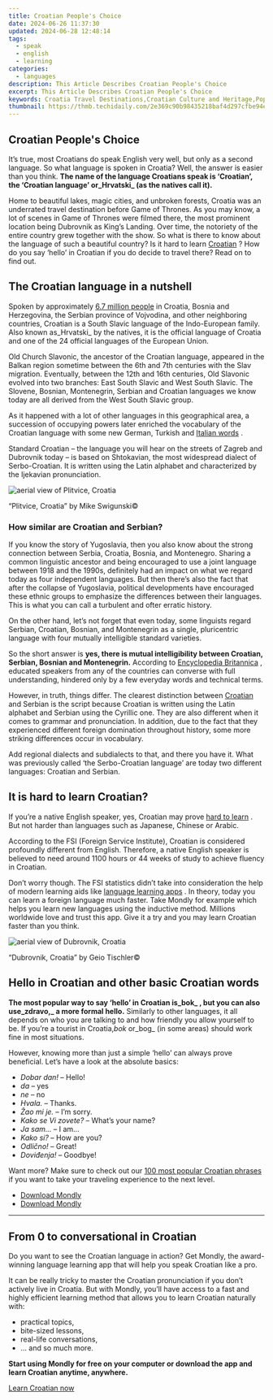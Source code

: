 ```yaml
---
title: Croatian People's Choice
date: 2024-06-26 11:37:30
updated: 2024-06-28 12:48:14
tags:
  - speak
  - english
  - learning
categories:
  - languages
description: This Article Describes Croatian People's Choice
excerpt: This Article Describes Croatian People's Choice
keywords: Croatia Travel Destinations,Croatian Culture and Heritage,Popular Croatian Festivals,Croatian Cuisine,Best Tourist Attractions in Croatia,Croatian Lifestyle & Travel Tips,Croatia People and Traditions
thumbnail: https://thmb.techidaily.com/2e369c90b98435218baf4d297cfbe94e377c61af5c1d1c6b298751c3dd981af2.jpg
---
```


## Croatian People's Choice

 It’s true, most Croatians do speak English very well, but only as a second language. So what language is spoken in Croatia? Well, the answer is easier than you think. **The name of the language Croatians speak is ‘Croatian’, the ‘Croatian language’ or_Hrvatski_ (as the natives call it).**

 Home to beautiful lakes, magic cities, and unbroken forests, Croatia was an underrated travel destination before Game of Thrones. As you may know, a lot of scenes in Game of Thrones were filmed there, the most prominent location being Dubrovnik as King’s Landing. Over time, the notoriety of the entire country grew together with the show. So what is there to know about the language of such a beautiful country? Is it hard to learn [Croatian](https://shop.mondly.com/affiliate.php?ACCOUNT=ATISTUDI&AFFILIATE=108875&PATH=https://www.mondly.com?AFFILIATE=108875) ? How do you say ‘hello’ in Croatian if you do decide to travel there? Read on to find out.

## The Croatian language in a nutshell

 Spoken by approximately [6.7 million people](https://www.ethnologue.com/language/hrv) in Croatia, Bosnia and Herzegovina, the Serbian province of Vojvodina, and other neighboring countries, Croatian is a South Slavic language of the Indo-European family. Also known as_Hrvatski_ by the natives, it is the official language of Croatia and one of the 24 official languages of the European Union.

 Old Church Slavonic, the ancestor of the Croatian language, appeared in the Balkan region sometime between the 6th and 7th centuries with the Slav migration. Eventually, between the 12th and 16th centuries, Old Slavonic evolved into two branches: East South Slavic and West South Slavic. The Slovene, Bosnian, Montenegrin, Serbian and Croatian languages we know today are all derived from the West South Slavic group.

 As it happened with a lot of other languages in this geographical area, a succession of occupying powers later enriched the vocabulary of the Croatian language with some new German, Turkish and [Italian words](https://shop.mondly.com/affiliate.php?ACCOUNT=ATISTUDI&AFFILIATE=108875&PATH=https://www.mondly.com?AFFILIATE=108875) .

 Standard Croatian – the language you will hear on the streets of Zagreb and Dubrovnik today – is based on Shtokavian, the most widespread dialect of Serbo-Croatian. It is written using the Latin alphabet and characterized by the Ijekavian pronunciation.

![aerial view of Plitvice, Croatia](https://edge.mondly.com/blog/wp-content/uploads/2021/10/language-in-croatia-960x734.jpg "What Language Is Spoken In Croatia? 2")

 “Plitvice, Croatia” by Mike Swigunski©

### How similar are Croatian and Serbian?

 If you know the story of Yugoslavia, then you also know about the strong connection between Serbia, Croatia, Bosnia, and Montenegro. Sharing a common linguistic ancestor and being encouraged to use a joint language between 1918 and the 1990s, definitely had an impact on what we regard today as four independent languages. But then there’s also the fact that after the collapse of Yugoslavia, political developments have encouraged these ethnic groups to emphasize the differences between their languages. This is what you can call a turbulent and ofter erratic history.

 On the other hand, let’s not forget that even today, some linguists regard Serbian, Croatian, Bosnian, and Montenegrin as a single, pluricentric language with four mutually intelligible standard varieties.

 So the short answer is **yes, there is mutual intelligibility between Croatian, Serbian, Bosnian and Montenegrin.** According to [Encyclopedia Britannica](https://www.britannica.com/topic/Bosnian-Croatian-Montenegrin-Serbian-language/Serbo-Croatian-in-the-20th-century-and-after) , educated speakers from any of the countries can converse with full understanding, hindered only by a few everyday words and technical terms.

 However, in truth, things differ. The clearest distinction between [Croatian](https://www.britannica.com/place/Croatia/People#ref42766) and Serbian is the script because Croatian is written using the Latin alphabet and Serbian using the Cyrillic one. They are also different when it comes to grammar and pronunciation. In addition, due to the fact that they experienced different foreign domination throughout history, some more striking differences occur in vocabulary.

 Add regional dialects and subdialects to that, and there you have it. What was previously called ‘the Serbo-Croatian language’ are today two different languages: Croatian and Serbian.

## It is hard to learn Croatian?

 If you’re a native English speaker, yes, Croatian may prove [hard to learn](https://shop.mondly.com/affiliate.php?ACCOUNT=ATISTUDI&AFFILIATE=108875&PATH=https://www.mondly.com?AFFILIATE=108875) . But not harder than languages such as Japanese, Chinese or Arabic.

 According to the FSI (Foreign Service Institute), Croatian is considered profoundly different from English. Therefore, a native English speaker is believed to need around 1100 hours or 44 weeks of study to achieve fluency in Croatian.

 Don’t worry though. The FSI statistics didn’t take into consideration the help of modern learning aids like [language learning apps](https://shop.mondly.com/affiliate.php?ACCOUNT=ATISTUDI&AFFILIATE=108875&PATH=https://www.mondly.com?AFFILIATE=108875) . In theory, today you can learn a foreign language much faster. Take Mondly for example which helps you learn new languages using the inductive method. Millions worldwide love and trust this app. Give it a try and you may learn Croatian faster than you think.

![aerial view of Dubrovnik, Croatia](https://edge.mondly.com/blog/wp-content/uploads/2021/10/croatian-language-960x640.jpg "What Language Is Spoken In Croatia? 3")

 “Dubrovnik, Croatia” by Geio Tischler©

## Hello in Croatian and other basic Croatian words

 **The most popular way to say ‘hello’ in Croatian is_bok_ , but you can also use_zdravo,_ a more formal hello.** Similarly to other languages, it all depends on who you are talking to and how friendly you allow yourself to be. If you’re a tourist in Croatia,_bok_ or_bog_ (in some areas) should work fine in most situations.

 However, knowing more than just a simple ‘hello’ can always prove beneficial. Let’s have a look at the absolute basics:

* _Dobar dan!_ – Hello!
* _da_ – yes
* _ne_ – no
* _Hvala._ – Thanks.
* _Žao mi je._ – I’m sorry.
* _Kako se Vi zovete?_ – What’s your name?
* _Ja sam…_ – I am…
* _Kako si?_ – How are you?
* _Odlično!_ – Great!
* _Doviđenja!_ – Goodbye!

 Want more? Make sure to check out our [100 most popular Croatian phrases](https://shop.mondly.com/affiliate.php?ACCOUNT=ATISTUDI&AFFILIATE=108875&PATH=https://www.mondly.com?AFFILIATE=108875) if you want to take your traveling experience to the next level.

* [Download Mondly](https://www.facebook.com/sharer/sharer.php?u=https%3A%2F%2Fwww.mondly.com%2Fblog%2Flanguage-in-croatia%2F&t=What+Language+Is+Spoken+in+Croatia%3F "Share on Facebook")
* [Download Mondly](https://shop.mondly.com/affiliate.php?ACCOUNT=ATISTUDI&AFFILIATE=108875&PATH=https://www.mondly.com?AFFILIATE=108875)

---

## From 0 to conversational in Croatian

 Do you want to see the Croatian language in action? Get Mondly, the award-winning language learning app that will help you speak Croatian like a pro.

 It can be really tricky to master the Croatian pronunciation if you don’t actively live in Croatia. But with Mondly, you’ll have access to a fast and highly efficient learning method that allows you to learn Croatian naturally with:

* practical topics,
* bite-sized lessons,
* real-life conversations,
* … and so much more.

 **Start using Mondly for free on your computer or download the app and learn Croatian anytime, anywhere.**

[Learn Croatian now](https://adjt.mondly.com/5ixfg4k?campaign=blog-post-id-6173&fallback=https%3A%2F%2Fapp.mondly.com%3Futm%5Fmedium%3Dblog%5Fblog-post-id-6173%26utm%5Fsource%3Dblog-post-id-6173&redirect%5Fmacos=https%3A%2F%2Fapp.mondly.com%3Futm%5Fmedium%3Dblog%5Fblog-post-id-6173%26utm%5Fsource%3Dblog-post-id-6173&redirect%5Fandroid=https%3A%2F%2Fplay.google.com%2Fstore%2Fapps%2Fdetails%3Fid%3Dcom.atistudios.mondly.languages%3Futm%5Fmedium%3Dblog%5Fblog-post-id-6173%26utm%5Fsource%3Dblog-post-id-6173&redirect%5Fios=https%3A%2F%2Fapps.apple.com%2Fapp%2Fapple-store%2Fid987873536%3Fpt%3D78954800%26ct%3Dblog-post-id-6173%26mt%3D8 "Learn Croatian now")

<ins class="adsbygoogle"
     style="display:block"
     data-ad-format="autorelaxed"
     data-ad-client="ca-pub-7571918770474297"
     data-ad-slot="1223367746"></ins>



<ins class="adsbygoogle"
     style="display:block"
     data-ad-client="ca-pub-7571918770474297"
     data-ad-slot="8358498916"
     data-ad-format="auto"
     data-full-width-responsive="true"></ins>
